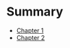 # Summary

- [Chapter 1](./chapter_1.md)
- [Chapter 2](./数据备份详细设计_edc8af285d9f4497bd07dd5cf49f2b01.md)
